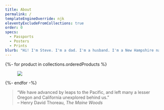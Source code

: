 ```yaml
---
title: About
permalink: /
templateEngineOverride: njk
eleventyExcludeFromCollections: true
order: 0
specs:
  - Passports
  - Posters
  - Prints
blurb: "Hi! I'm Steve. I'm a dad. I'm a husband. I'm a New Hampshire native with a Colorado problem. I work in print and on the web. I sift through maps and tables looking for compelling stories in data. In 2017, I hiked all of NH's 4000-Footers in a single winter season. In 2018, I hiked the Colorado Trail (the parts that weren't on fire). And in 2019, I hiked the Appalachian Trail. No more long trails for a while!"
---
```


<div class="page-section page-section--compact-top">
  <div class="container-fluid container-fluid--maxwidth">
    <div class="row justify-content-center">
      {%- for product in collections.orderedProducts %}
      <div class="col-md-6 col-xl-4 showcase">
        <figure class="showcase__img">
          <a href="{{ product.url | url }}" class="showcase__link">
            <img src="/images/products/{{ product.fileSlug }}/{{ product.fileSlug }}-hero.jpg" class="img-fluid">
          </a>
        </figure>
      </div>
      {%- endfor -%}
    </div>
  </div>
</div>

<div class="page-section page-section--compact-top">
  <div class="container">
    <blockquote class="blockquote">
      <div class="blockquote__quote">
        &ldquo;We have advanced by leaps to the Pacific, and left many a lesser Oregon and California unexplored behind us.&rdquo;
      </div>
      <footer class="blockquote__footer">
        &ndash; Henry David Thoreau, <cite>The Maine Woods</cite>
      </footer>
    </blockquote>
  </div>
</div>

